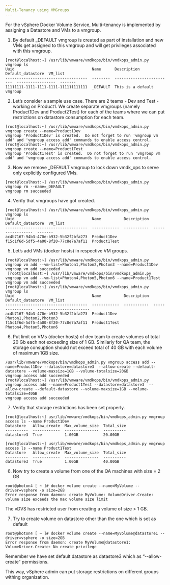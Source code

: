 ```yaml
---
Multi-Tenancy using VMGroups
---
```


For the vSphere Docker Volume Service, Multi-tenancy is implemented by assigning a Datastore and VMs to a vmgroup. 
1.	By default _DEFAULT vmgroup is created as part of installation and new VMs get assigned to this vmgroup and will get privileges associated with this vmgroup.

```
[root@localhost:~] /usr/lib/vmware/vmdkops/bin/vmdkops_admin.py vmgroup ls
Uuid                                  Name      Description                Default_datastore  VM_list
------------------------------------  --------  -------------------------  -----------------  -------
11111111-1111-1111-1111-111111111111  _DEFAULT  This is a default vmgroup
```

2.	Let’s consider a sample use case. There are 2 teams - Dev and Test - working on Product1.
We create separate vmgroups (namely Product1Dev and Product2Test) for each of the teams where we can put restrictions on datastore consumption for each team.

```
[root@localhost:~] /usr/lib/vmware/vmdkops/bin/vmdkops_admin.py vmgroup create --name=Product1Dev
vmgroup 'Product1Dev' is created.  Do not forget to run 'vmgroup vm add' and 'vmgroup access add' commands to enable access control.
[root@localhost:~] /usr/lib/vmware/vmdkops/bin/vmdkops_admin.py vmgroup create --name=Product1Test
vmgroup 'Product1Test' is created.  Do not forget to run 'vmgroup vm add' and 'vmgroup access add' commands to enable access control.
```
3. Now we remove _DEFAULT vmgroup to lock down vmdk_ops to serve only explicitly configured VMs.
```
[root@localhost:~] /usr/lib/vmware/vmdkops/bin/vmdkops_admin.py vmgroup rm --name=_DEFAULT
vmgroup rm succeeded
```

4. Verify that vmgroups have got created.
```
[root@localhost:~] /usr/lib/vmware/vmdkops/bin/vmdkops_admin.py vmgroup ls
Uuid                                  Name          Description  Default_datastore  VM_list
------------------------------------  ------------  -----------  -----------------  -------
ac4b7167-94b3-470e-b932-5b32f2bfa273  Product1Dev
f15c1f6d-5df5-4a00-8f20-77c8e7a7af11  Product1Test
```

5.	Let’s add VMs (docker hosts) in respective VM groups.

```
[root@localhost:~] /usr/lib/vmware/vmdkops/bin/vmdkops_admin.py vmgroup vm add --vm-list=Photon1,Photon2,Photon3 --name=Product1Dev
vmgroup vm add succeeded
 [root@localhost:~] /usr/lib/vmware/vmdkops/bin/vmdkops_admin.py vmgroup vm add --vm-list=Photon4,Photon5,Photon6 --name=Product1Test
vmgroup vm add succeeded
[root@localhost:~] /usr/lib/vmware/vmdkops/bin/vmdkops_admin.py vmgroup ls
Uuid                                  Name          Description  Default_datastore  VM_list
------------------------------------  ------------  -----------  -----------------  -----------------------
ac4b7167-94b3-470e-b932-5b32f2bfa273  Product1Dev                                   Photon1,Photon2,Photon3
f15c1f6d-5df5-4a00-8f20-77c8e7a7af11  Product1Test                                  Photon4,Photon5,Photon6
```

6.	Put limit on VMs (docker hosts) of dev team to create volumes of total 20 Gb each not exceeding size of 1 GB. Similarly for QA team, the storage consuption should not exceed total of 40 GB with each volume of maximum 1GB size.

```
/usr/lib/vmware/vmdkops/bin/vmdkops_admin.py vmgroup access add --name=Product1Dev --datastore=datastore3  --allow-create --default-datastore --volume-maxsize=1GB --volume-totalsize=20GB
vmgroup access add succeeded
[root@localhost:~] /usr/lib/vmware/vmdkops/bin/vmdkops_admin.py vmgroup access add --name=Product1Test --datastore=datastore3  --allow-create --default-datastore --volume-maxsize=1GB --volume-totalsize=40GB
vmgroup access add succeeded
```

7. Verify that storage restrictions has been set properly.
```
[root@localhost:~] usr/lib/vmware/vmdkops/bin/vmdkops_admin.py vmgroup access ls --name Product1Dev
Datastore   Allow_create  Max_volume_size  Total_size
----------  ------------  ---------------  ----------
datastore3  True          1.00GB           20.00GB

[root@localhost:~] usr/lib/vmware/vmdkops/bin/vmdkops_admin.py vmgroup access ls --name Product1Test
Datastore   Allow_create  Max_volume_size  Total_size
----------  ------------  ---------------  ----------
datastore3  True          1.00GB           40.00GB
```

6. Now try to create a volume from one of the QA machines with size = 2 GB

```
root@photon4 [ ~ ]# docker volume create --name=MyVolume --driver=vsphere -o size=2GB
Error response from daemon: create MyVolume: VolumeDriver.Create: volume size exceeds the max volume size limit
```

The vDVS has restricted user from creating a volume of size > 1 GB.

7.	Try to create volume on datastore other than the one which is set as default

```
root@photon4 [ ~ ]# docker volume create --name=MyVolume@datastore1 --driver=vsphere -o size=2GB
Error response from daemon: create MyVolume@datastore1: VolumeDriver.Create: No create privilege
```

Remember we have set default datastore as datastore3 which as “--allow-create” permissions.

This way, vSphere admin can put storage restrictions on different groups withing organization.